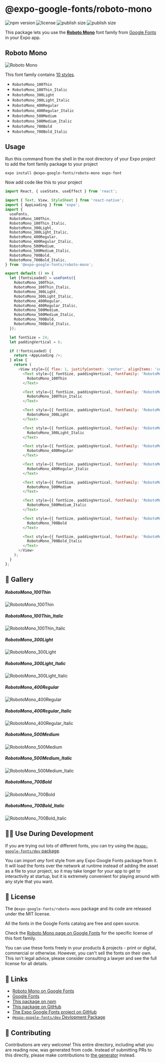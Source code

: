 # @expo-google-fonts/roboto-mono

![npm version](https://flat.badgen.net/npm/v/@expo-google-fonts/roboto-mono)
![license](https://flat.badgen.net/github/license/expo/google-fonts)
![publish size](https://flat.badgen.net/packagephobia/install/@expo-google-fonts/roboto-mono)
![publish size](https://flat.badgen.net/packagephobia/publish/@expo-google-fonts/roboto-mono)

This package lets you use the [**Roboto Mono**](https://fonts.google.com/specimen/Roboto+Mono) font family from [Google Fonts](https://fonts.google.com/) in your Expo app.

## Roboto Mono

![Roboto Mono](./font-family.png)

This font family contains [10 styles](#-gallery).

- `RobotoMono_100Thin`
- `RobotoMono_100Thin_Italic`
- `RobotoMono_300Light`
- `RobotoMono_300Light_Italic`
- `RobotoMono_400Regular`
- `RobotoMono_400Regular_Italic`
- `RobotoMono_500Medium`
- `RobotoMono_500Medium_Italic`
- `RobotoMono_700Bold`
- `RobotoMono_700Bold_Italic`

## Usage

Run this command from the shell in the root directory of your Expo project to add the font family package to your project
```sh
expo install @expo-google-fonts/roboto-mono expo-font
```

Now add code like this to your project
```js
import React, { useState, useEffect } from 'react';

import { Text, View, StyleSheet } from 'react-native';
import { AppLoading } from 'expo';
import {
  useFonts,
  RobotoMono_100Thin,
  RobotoMono_100Thin_Italic,
  RobotoMono_300Light,
  RobotoMono_300Light_Italic,
  RobotoMono_400Regular,
  RobotoMono_400Regular_Italic,
  RobotoMono_500Medium,
  RobotoMono_500Medium_Italic,
  RobotoMono_700Bold,
  RobotoMono_700Bold_Italic,
} from '@expo-google-fonts/roboto-mono';

export default () => {
  let [fontsLoaded] = useFonts({
    RobotoMono_100Thin,
    RobotoMono_100Thin_Italic,
    RobotoMono_300Light,
    RobotoMono_300Light_Italic,
    RobotoMono_400Regular,
    RobotoMono_400Regular_Italic,
    RobotoMono_500Medium,
    RobotoMono_500Medium_Italic,
    RobotoMono_700Bold,
    RobotoMono_700Bold_Italic,
  });

  let fontSize = 24;
  let paddingVertical = 6;

  if (!fontsLoaded) {
    return <AppLoading />;
  } else {
    return (
      <View style={{ flex: 1, justifyContent: 'center', alignItems: 'center' }}>
        <Text style={{ fontSize, paddingVertical, fontFamily: 'RobotoMono_100Thin' }}>
          RobotoMono_100Thin
        </Text>

        <Text style={{ fontSize, paddingVertical, fontFamily: 'RobotoMono_100Thin_Italic' }}>
          RobotoMono_100Thin_Italic
        </Text>

        <Text style={{ fontSize, paddingVertical, fontFamily: 'RobotoMono_300Light' }}>
          RobotoMono_300Light
        </Text>

        <Text style={{ fontSize, paddingVertical, fontFamily: 'RobotoMono_300Light_Italic' }}>
          RobotoMono_300Light_Italic
        </Text>

        <Text style={{ fontSize, paddingVertical, fontFamily: 'RobotoMono_400Regular' }}>
          RobotoMono_400Regular
        </Text>

        <Text style={{ fontSize, paddingVertical, fontFamily: 'RobotoMono_400Regular_Italic' }}>
          RobotoMono_400Regular_Italic
        </Text>

        <Text style={{ fontSize, paddingVertical, fontFamily: 'RobotoMono_500Medium' }}>
          RobotoMono_500Medium
        </Text>

        <Text style={{ fontSize, paddingVertical, fontFamily: 'RobotoMono_500Medium_Italic' }}>
          RobotoMono_500Medium_Italic
        </Text>

        <Text style={{ fontSize, paddingVertical, fontFamily: 'RobotoMono_700Bold' }}>
          RobotoMono_700Bold
        </Text>

        <Text style={{ fontSize, paddingVertical, fontFamily: 'RobotoMono_700Bold_Italic' }}>
          RobotoMono_700Bold_Italic
        </Text>
      </View>
    );
  }
};

```

## 🔡 Gallery

##### RobotoMono_100Thin
![RobotoMono_100Thin](./RobotoMono_100Thin.ttf.png)

##### RobotoMono_100Thin_Italic
![RobotoMono_100Thin_Italic](./RobotoMono_100Thin_Italic.ttf.png)

##### RobotoMono_300Light
![RobotoMono_300Light](./RobotoMono_300Light.ttf.png)

##### RobotoMono_300Light_Italic
![RobotoMono_300Light_Italic](./RobotoMono_300Light_Italic.ttf.png)

##### RobotoMono_400Regular
![RobotoMono_400Regular](./RobotoMono_400Regular.ttf.png)

##### RobotoMono_400Regular_Italic
![RobotoMono_400Regular_Italic](./RobotoMono_400Regular_Italic.ttf.png)

##### RobotoMono_500Medium
![RobotoMono_500Medium](./RobotoMono_500Medium.ttf.png)

##### RobotoMono_500Medium_Italic
![RobotoMono_500Medium_Italic](./RobotoMono_500Medium_Italic.ttf.png)

##### RobotoMono_700Bold
![RobotoMono_700Bold](./RobotoMono_700Bold.ttf.png)

##### RobotoMono_700Bold_Italic
![RobotoMono_700Bold_Italic](./RobotoMono_700Bold_Italic.ttf.png)


## 👩‍💻 Use During Development

If you are trying out lots of different fonts, you can try using the [`@expo-google-fonts/dev` package](https://github.com/expo/google-fonts/tree/master/font-packages/dev#readme).

You can import *any* font style from any Expo Google Fonts package from it. It will load the fonts
over the network at runtime instead of adding the asset as a file to your project, so it may take longer
for your app to get to interactivity at startup, but it is extremely convenient
for playing around with any style that you want.

## 📖 License

The `@expo-google-fonts/roboto-mono` package and its code are released under the MIT license.

All the fonts in the Google Fonts catalog are free and open source.

Check the [Roboto Mono page on Google Fonts](https://fonts.google.com/specimen/Roboto+Mono) for the specific license of this font family.

You can use these fonts freely in your products & projects - print or digital, commercial or otherwise. However, you can't sell the fonts on their own. This isn't legal advice, please consider consulting a lawyer and see the full license for all details.

## 🔗 Links

- [Roboto Mono on Google Fonts](https://fonts.google.com/specimen/Roboto+Mono)
- [Google Fonts](https://fonts.google.com/)
- [This package on npm](https://www.npmjs.com/package/@expo-google-fonts/roboto-mono)
- [This package on GitHub](https://github.com/expo/google-fonts/tree/master/font-packages/roboto-mono)
- [The Expo Google Fonts project on GitHub](https://github.com/expo/google-fonts)
- [`@expo-google-fonts/dev` Devlopment Package](https://github.com/expo/google-fonts/tree/master/font-packages/dev)

## 🤝 Contributing

Contributions are very welcome! This entire directory, including what you are reading now, was generated from code. Instead of submitting PRs to this directly, please make contributions to [the generator](https://github.com/expo/google-fonts/tree/master/packages/generator) instead.
